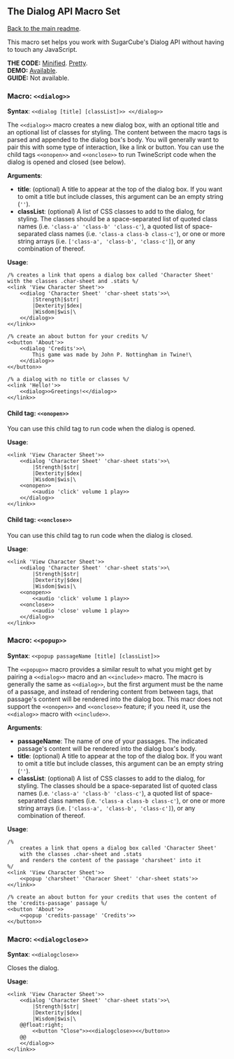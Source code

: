 ## The Dialog API Macro Set

[Back to the main readme](./README.md).

This macro set helps you work with SugarCube's Dialog API without having to touch any JavaScript.

**THE CODE:** [Minified](https://github.com/ChapelR/custom-macros-for-sugarcube-2/blob/master/scripts/minified/dialog-api-macro-set.min.js). [Pretty](https://github.com/ChapelR/custom-macros-for-sugarcube-2/blob/master/scripts/dialog-api-macro-set.js).  
**DEMO:** [Available](http://macros.twinelab.net/demo?macro=dialog).  
**GUIDE:** Not available.

### Macro: `<<dialog>>`

**Syntax**: `<<dialog [title] [classList]>> <</dialog>>`

The `<<dialog>>` macro creates a new dialog box, with an optional title and an optional list of classes for styling.  The content between the macro tags is parsed and appended to the dialog box's body.  You will generally want to pair this with some type of interaction, like a link or button. You can use the child tags `<<onopen>>` and `<<onclose>>` to run TwineScript code when the dialog is opened and closed (see below).

**Arguments**:

 * **title**: (optional) A title to appear at the top of the dialog box.  If you want to omit a title but include classes, this argument can be an empty string (`''`).
 * **classList**: (optional) A list of CSS classes to add to the dialog, for styling.  The classes should be a space-separated list of quoted class names (i.e. `'class-a' 'class-b' 'class-c'`), a quoted list of space-separated class names (i.e. `'class-a class-b class-c'`), or one or more string arrays (i.e. `['class-a', 'class-b', 'class-c']`), or any combination of thereof.

**Usage**:
```
/% creates a link that opens a dialog box called 'Character Sheet' with the classes .char-sheet and .stats %/
<<link 'View Character Sheet'>>
	<<dialog 'Character Sheet' 'char-sheet stats'>>\
		|Strength|$str|
		|Dexterity|$dex|
		|Wisdom|$wis|\
	<</dialog>>
<</link>>

/% create an about button for your credits %/
<<button 'About'>>
	<<dialog 'Credits'>>\
		This game was made by John P. Nottingham in Twine!\
	<</dialog>>
<</button>>

/% a dialog with no title or classes %/
<<link 'Hello!'>>
	<<dialog>>Greetings!<</dialog>>
<</link>>
```

#### Child tag: `<<onopen>>`

You can use this child tag to run code when the dialog is opened.

**Usage**:
```
<<link 'View Character Sheet'>>
	<<dialog 'Character Sheet' 'char-sheet stats'>>\
		|Strength|$str|
		|Dexterity|$dex|
		|Wisdom|$wis|\
	<<onopen>>
		<<audio 'click' volume 1 play>>
	<</dialog>>
<</link>>
```

#### Child tag: `<<onclose>>`

You can use this child tag to run code when the dialog is closed.

**Usage**:
```
<<link 'View Character Sheet'>>
	<<dialog 'Character Sheet' 'char-sheet stats'>>\
		|Strength|$str|
		|Dexterity|$dex|
		|Wisdom|$wis|\
	<<onopen>>
		<<audio 'click' volume 1 play>>
	<<onclose>>
		<<audio 'close' volume 1 play>>
	<</dialog>>
<</link>>
```

### Macro: `<<popup>>`

**Syntax**: `<<popup passageName [title] [classList]>>`

The `<<popup>>` macro provides a similar result to what you might get by pairing a `<<dialog>>` macro and an `<<include>>` macro.  The macro is generally the same as `<<dialog>>`, but the first argument must be the name of a passage, and instead of rendering content from between tags, that passage's content will be rendered into the dialog box. This macr does not support the `<<onopen>>` and `<<onclose>>` feature; if you need it, use the `<<dialog>>` macro with `<<include>>`.

**Arguments**:

 * **passageName**: The name of one of your passages.  The indicated passage's content will be rendered into the dialog box's body.
 * **title**: (optional) A title to appear at the top of the dialog box.  If you want to omit a title but include classes, this argument can be an empty string (`''`).
 * **classList**: (optional) A list of CSS classes to add to the dialog, for styling.  The classes should be a space-separated list of quoted class names (i.e. `'class-a' 'class-b' 'class-c'`), a quoted list of space-separated class names (i.e. `'class-a class-b class-c'`), or one or more string arrays (i.e. `['class-a', 'class-b', 'class-c']`), or any combination of thereof.

**Usage**:

```
/% 
	creates a link that opens a dialog box called 'Character Sheet' 
	with the classes .char-sheet and .stats
	and renders the content of the passage 'charsheet' into it 
%/
<<link 'View Character Sheet'>>
	<<popup 'charsheet' 'Characer Sheet' 'char-sheet stats'>>
<</link>>

/% create an about button for your credits that uses the content of the 'credits-passage' passage %/
<<button 'About'>>
	<<popup 'credits-passage' 'Credits'>>
<</button>>
```

### Macro: `<<dialogclose>>`

**Syntax**: `<<dialogclose>>`

Closes the dialog.

**Usage**:

```
<<link 'View Character Sheet'>>
	<<dialog 'Character Sheet' 'char-sheet stats'>>\
		|Strength|$str|
		|Dexterity|$dex|
		|Wisdom|$wis|\
	@@float:right;
		<<button "Close">><<dialogclose>><</button>>
    @@
	<</dialog>>
<</link>>
```

